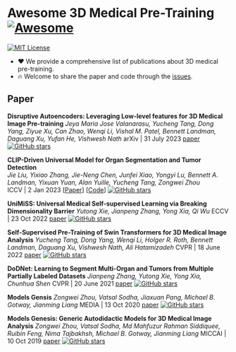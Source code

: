 # Awesome 3D Medical Pre-Training [![Awesome](https://awesome.re/badge.svg)](https://awesome.re)

[![MIT License](https://img.shields.io/badge/license-MIT-green.svg)](https://opensource.org/licenses/MIT)

- ❤ We provide a comprehensive list of publications about 3D medical pre-training.
- 🔥 Welcome to share the paper and code through the [issues](https://github.com/MrGiovanni/SuPreM/issues/2).

## Paper

**Disruptive Autoencoders: Leveraging Low-level features for 3D Medical Image Pre-training**
*Jeya Maria Jose Valanarasu, Yucheng Tang, Dong Yang, Ziyue Xu, Can Zhao, Wenqi Li, Vishal M. Patel, Bennett Landman, Daguang Xu, Yufan He, Vishwesh Nath*
arXiv | 31 July 2023
[paper](https://arxiv.org/pdf/2307.16896.pdf%5D(https://arxiv.org/pdf/2307.16896.pdf)) [![GitHub stars](https://img.shields.io/github/stars/Project-MONAI/research-contributions.svg?logo=github&label=Stars)](https://github.com/Project-MONAI/research-contributions)

**CLIP-Driven Universal Model for Organ Segmentation and Tumor Detection** \
*Jie Liu, Yixiao Zhang, Jie-Neng Chen, Junfei Xiao, Yongyi Lu, Bennett A. Landman, Yixuan Yuan, Alan Yuille, Yucheng Tang, Zongwei Zhou* \
ICCV | 2 Jan 2023
[[Paper](https://openaccess.thecvf.com/content/ICCV2023/papers/Liu_CLIP-Driven_Universal_Model_for_Organ_Segmentation_and_Tumor_Detection_ICCV_2023_paper.pdf)] [[Code](https://github.com/ljwztc/CLIP-Driven-Universal-Model)] [![GitHub stars](https://img.shields.io/github/stars/ljwztc/CLIP-Driven-Universal-Model.svg?logo=github&label=Stars)](https://github.com/ljwztc/CLIP-Driven-Universal-Model)

**UniMiSS: Universal Medical Self-supervised Learning via Breaking Dimensionality Barrier**
*Yutong Xie, Jianpeng Zhang, Yong Xia, Qi Wu*
ECCV | 23 Oct 2022
[paper](https://link.springer.com/chapter/10.1007/978-3-031-19803-8_33) [![GitHub stars](https://img.shields.io/github/stars/YtongXie/UniMiSS-code.svg?logo=github&label=Stars)](https://github.com/YtongXie/UniMiSS-code)

**Self-Supervised Pre-Training of Swin Transformers for 3D Medical Image Analysis**
*Yucheng Tang, Dong Yang, Wenqi Li, Holger R. Roth, Bennett Landman, Daguang Xu, Vishwesh Nath, Ali Hatamizadeh*
CVPR | 18 June 2022
[paper](https://openaccess.thecvf.com/content/CVPR2022/papers/Tang_Self-Supervised_Pre-Training_of_Swin_Transformers_for_3D_Medical_Image_Analysis_CVPR_2022_paper.pdf) [![GitHub stars](https://img.shields.io/github/stars/Project-MONAI/research-contributions.svg?logo=github&label=Stars)](https://github.com/Project-MONAI/research-contributions)

**DoDNet: Learning to Segment Multi-Organ and Tumors from Multiple Partially Labeled Datasets**
*Jianpeng Zhang, Yutong Xie, Yong Xia, Chunhua Shen*
CVPR | 20 June 2021
[paper](https://ieeexplore.ieee.org/document/9578768) [![GitHub stars](https://img.shields.io/github/stars/jianpengz/DoDNet.svg?logo=github&label=Stars)](https://github.com/jianpengz/DoDNet)

**Models Gensis**
*Zongwei Zhou, Vatsal Sodha, Jiaxuan Pang, Michael B. Gotway, Jianming Liang*
MEDIA | 13 Oct 2020
[paper](https://www.sciencedirect.com/science/article/abs/pii/S1361841520302048) [![GitHub stars](https://img.shields.io/github/stars/MrGiovanni/ModelsGenesis.svg?logo=github&label=Stars)](https://github.com/MrGiovanni/ModelsGenesis)

**Models Genesis: Generic Autodidactic Models for 3D Medical Image Analysis**
*Zongwei Zhou, Vatsal Sodha, Md Mahfuzur Rahman Siddiquee, Ruibin Feng, Nima Tajbakhsh, Michael B. Gotway, Jianming Liang*
MICCAI | 10 Oct 2019
[paper](http://www.cs.toronto.edu/~liang/Publications/ModelsGenesis/MICCAI_2019_Full.pdf) [![GitHub stars](https://img.shields.io/github/stars/MrGiovanni/ModelsGenesis.svg?logo=github&label=Stars)](https://github.com/MrGiovanni/ModelsGenesis)